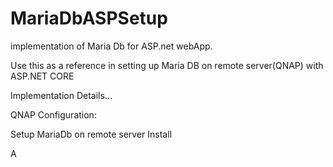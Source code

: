 # MariaDbASPSetup
implementation of Maria Db for ASP.net webApp.


Use this as a reference in setting up Maria DB on remote server(QNAP) with ASP.NET CORE

Implementation Details...

QNAP Configuration: 

Setup MariaDb on remote server
Install 

A
